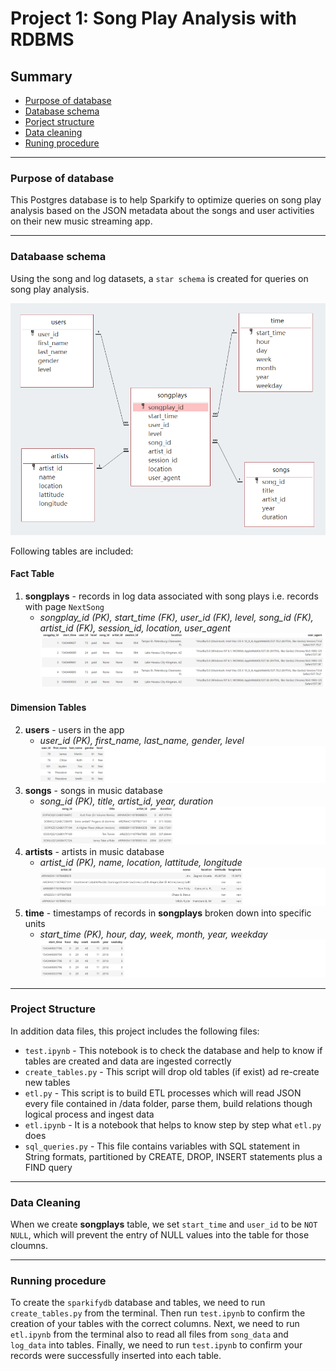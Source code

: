 # Project 1: Song Play Analysis with RDBMS

## Summary
* [Purpose of database](#purpose-database)
* [Database schema](#database-schema)
* [Porject structure](#project-structure)
* [Data cleaning](#data-cleaning)
* [Runing procedure](#runing-procedure)

------------------------------------------
### Purpose of database
This Postgres database is to help Sparkify to optimize queries on song play analysis based on the JSON metadata about the songs and user activities on their new music streaming app. 


--------------------------------------------
### Databaase schema
Using the song and log datasets, a `star schema` is created for queries on song play analysis. 

![schema](images/schema.PNG)

Following tables are included:
#### Fact Table 
1. **songplays** - records in log data associated with song plays i.e. records with page `NextSong` 
    + *songplay_id (PK), start_time (FK), user_id (FK), level, song_id (FK), artist_id (FK), session_id, location, user_agent*
    ![songplay table](images/songplay_table.PNG)

#### Dimension Tables 
2. **users** - users in the app 
    + *user_id (PK), first_name, last_name, gender, level*
    ![songplay table](images/users_table.PNG)
3. **songs** - songs in music database
    + *song_id (PK), title, artist_id, year, duration*
    ![songplay table](images/songs_table.PNG)
4. **artists** - artists in music database
    + *artist_id (PK), name, location, lattitude, longitude*
    ![songplay table](images/artists_table.PNG)
5. **time** - timestamps of records in **songplays** broken down into specific units
    + *start_time (PK), hour, day, week, month, year, weekday*
    ![songplay table](images/time_table.PNG)

--------------------------------------------
### Project Structure 
In addition data files, this project includes the following files:
+ `test.ipynb` - This notebook is to check the database and help to know if tables are created and data are ingested correctly 
+ `create_tables.py` - This script will drop old tables (if exist) ad re-create new tables
+ `etl.py` - This script is to build ETL processes which will read JSON every file contained in /data folder, parse them, build relations though logical process and ingest data 
+ `etl.ipynb` - It is a notebook that helps to know step by step what `etl.py` does
+ `sql_queries.py` - This file contains variables with SQL statement in String formats, partitioned by CREATE, DROP, INSERT statements plus a FIND query 

--------------------------------------------
### Data Cleaning
When we create **songplays** table, we set `start_time` and `user_id` to be `NOT NULL`, which will prevent the entry of NULL values into the table for those cloumns. 

--------------------------------------------
### Running procedure

To create the `sparkifydb` database and tables, we need to run `create_tables.py` from the terminal. Then run `test.ipynb` to confirm the creation of your tables with the correct columns. Next, we need to run `etl.ipynb` from the terminal also to read all files from `song_data` and `log_data` into tables. Finally, we need to run `test.ipynb` to confirm your records were successfully inserted into each table.









